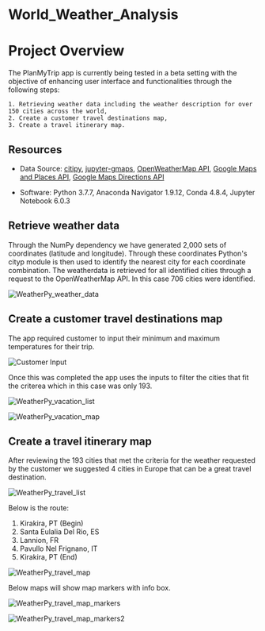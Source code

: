 # World_Weather_Analysis

# Project Overview
The PlanMyTrip app is currently being tested in a beta setting with the objective of enhancing user interface and functionalities through the following steps:

    1. Retrieving weather data including the weather description for over 150 cities across the world,
    2. Create a customer travel destinations map,
    3. Create a travel itinerary map.

## Resources
- Data Source: [citipy](https://github.com/wingchen/citipy), [jupyter-gmaps](https://jupyter-gmaps.readthedocs.io/en/latest/), [OpenWeatherMap API](https://openweathermap.org/current), [Google Maps and Places API](https://developers.google.com/places/web-service/search), [Google Maps Directions API](https://developers.google.com/maps/documentation/directions/overview)

- Software: Python 3.7.7, Anaconda Navigator 1.9.12, Conda 4.8.4, Jupyter Notebook 6.0.3

## Retrieve weather data
Through the NumPy dependency we have generated 2,000 sets of coordinates (latitude and longitude). Through these coordinates Python's cityp module is then used to identify the nearest city for each coordinate combination. The weatherdata is retrieved for all identified cities through a request to the OpenWeatherMap API. In this case 706 cities were identified.

![WeatherPy_weather_data](https://user-images.githubusercontent.com/88256967/133952513-1708e894-5203-4908-9921-02c8164f98e4.PNG)

## Create a customer travel destinations map

The app required customer to input their minimum and maximum temperatures for their trip.

![Customer Input](https://user-images.githubusercontent.com/88256967/133952498-7fd0746a-c611-4158-928d-aa53735146b5.PNG)


Once this was completed the app uses the inputs to filter the cities that fit the criterea which in this case was only 193.

![WeatherPy_vacation_list](https://user-images.githubusercontent.com/88256967/133952579-0a4bfaf7-643f-43e9-80ee-e826f4b0bc03.PNG)

![WeatherPy_vacation_map](https://user-images.githubusercontent.com/88256967/133952593-e01a1d47-2a50-483d-979a-5cdc3701eb4a.PNG)

## Create a travel itinerary map

After reviewing the 193 cities that met the criteria for the weather requested by the customer we suggested 4 cities in Europe that can be a great travel destination.

![WeatherPy_travel_list](https://user-images.githubusercontent.com/88256967/133952702-ad8a1f2d-30b0-47ab-ae02-a94724c07c09.PNG)

Below is the route:
  1. Kirakira, PT (Begin)
  2. Santa Eulalia Del Rio, ES
  3. Lannion, FR
  4. Pavullo Nel Frignano, IT
  5. Kirakira, PT (End)

![WeatherPy_travel_map](https://user-images.githubusercontent.com/88256967/133952713-2baf2227-40dd-4d6e-a133-15132f460df5.PNG)

Below maps will show map markers with info box.

![WeatherPy_travel_map_markers](https://user-images.githubusercontent.com/88256967/133952718-8f05a728-d5cd-4dd9-9a5e-695307a9d760.PNG)

![WeatherPy_travel_map_markers2](https://user-images.githubusercontent.com/88256967/133952722-71261ddb-521c-4635-8c89-335d7d7dc41a.PNG)


